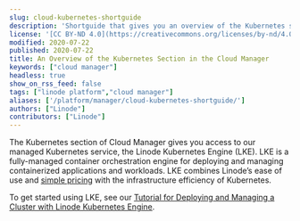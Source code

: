 ```yaml
---
slug: cloud-kubernetes-shortguide
description: 'Shortguide that gives you an overview of the Kubernetes section of the Cloud Manager.'
license: '[CC BY-ND 4.0](https://creativecommons.org/licenses/by-nd/4.0)'
modified: 2020-07-22
published: 2020-07-22
title: An Overview of the Kubernetes Section in the Cloud Manager
keywords: ["cloud manager"]
headless: true
show_on_rss_feed: false
tags: ["linode platform","cloud manager"]
aliases: ['/platform/manager/cloud-kubernetes-shortguide/']
authors: ["Linode"]
contributors: ["Linode"]
---
```


The Kubernetes section of Cloud Manager gives you access to our managed Kubernetes service, the Linode Kubernetes Engine (LKE). LKE is a fully-managed container orchestration engine for deploying and managing containerized applications and workloads. LKE combines Linode’s ease of use and [simple pricing](https://www.linode.com/pricing/) with the infrastructure efficiency of Kubernetes.

To get started using LKE, see our [Tutorial for Deploying and Managing a Cluster with Linode Kubernetes Engine](/docs/products/compute/kubernetes/).
